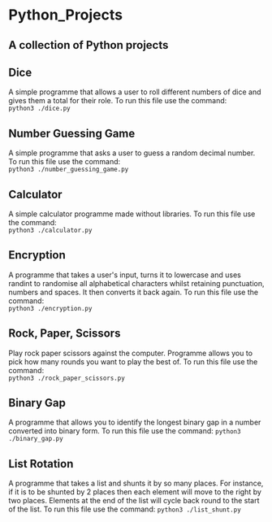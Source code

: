 # Python_Projects

## A collection of Python projects

## Dice 
A simple programme that allows a user to roll different numbers of dice and gives them a total for their role. To run this file use the command:  
`python3 ./dice.py`

## Number Guessing Game
A simple programme that asks a user to guess a random decimal number. To run this file use the command:  
`python3 ./number_guessing_game.py`

## Calculator
A simple calculator programme made without libraries. To run this file use the command:  
`python3 ./calculator.py`

## Encryption  
A programme that takes a user's input, turns it to lowercase and uses randint to randomise all alphabetical characters whilst retaining punctuation, numbers and spaces. It then converts it back again. To run this file use the command:  
`python3 ./encryption.py`

## Rock, Paper, Scissors
Play rock paper scissors against the computer. Programme allows you to pick how many rounds you want to play the best of. To run this file use the command:  
`python3 ./rock_paper_scissors.py`

## Binary Gap
A programme that allows you to identify the longest binary gap in a number converted into binary form. To run this file use the command:
`python3 ./binary_gap.py`

## List Rotation
A programme that takes a list and shunts it by so many places. For instance, if it is to be shunted by 2 places then each element will move to the right by two places. Elements at the end of the list will cycle back round to the start of the list. To run this file use the command:
`python3 ./list_shunt.py`

